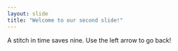 ```yaml
---
layout: slide
title: "Welcome to our second slide!"
---
```

A stitch in time saves nine.
Use the left arrow to go back!
